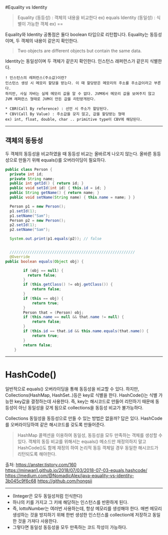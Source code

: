 #Equality vs Identity
> Equality (동등성) : 객체의 내용을 비교한다 ex) equals
> Identity (동일성) : 식별이 가능한 객체    ex) ==

Equality와 Identity 공통점은 둘다 boolean 타입으로 리턴합니다.
Equality는 동등성이며, 두 객체의 내용이 같은지 확인한다.
> Two objects are different objects but contain the same data.    

Identity는 동일성이며 두 객체가 같은지 확인한다. 인스턴스 래퍼런스가 같은지 식별한다.

```
! 인스턴스의 레퍼런스(주소값)이란?
인스턴스 생성 시 메모리 할당을 받는다. 이 때 할당받은 메모리의 주소를 주소값이라고 부른다.
하지만, 사실 자바는 실제 메모리 값을 알 수 없다. JVM에서 메모리 값을 보여주지 않고 JVM 레퍼런스 형태로 JVM이 만든 값을 리턴받게된다.

* CBR(Call By reference) : 선언 시 주소가 할당된다.
* CBV(Call By Value) : 주소값을 갖지 않고, 값을 할당받는 형태
ex) int, float, double, char .. primitive type이 CBV에 해당된다.
```

---

## 객체의 동등성
두 객체의 동등성을 비교하였을 때 동등성 비교는 올바르게 나오지 않는다.
올바른 동등성으로 만들기 위해 equals()를 오버라이딩이 필요하다.
```java
public class Person {
  private int id;
  private String name;
  public int getId() { return id; }
  public void setId(int id) { this.id = id; }
  public String getName() { return name; }
  public void setName(String name) { this.name = name; } }

  Person p1 = new Person();
  p1.setId(1);
  p1.setName("Sam");
  Person p2 = new Person();
  p2.setId(1);
  p2.setName("Sam");

  System.out.print(p1.equals(p2)); // false


  ////////////////////////////////////////////////////////
  @Override
public boolean equals(Object obj) {

        if (obj == null) {
          return false;
        }
        if (this.getClass() != obj.getClass()) {
            return false;
        }
        if (this == obj) {
            return true;
        }
        Person that = (Person) obj;
        if (this.name == null && that.name != null) {
            return false;
        }
        if (this.id == that.id && this.name.equals(that.name)) {
            return true;
        }
        return false;
    }
```
---
# HashCode()
일반적으로 equals() 오버라이딩을 통해 동등성을 비교할 수 있다.
하지만, Collections(HashMap, HashSet..)등은 key로 식별을 한다.
HashCode()는 식별 가능한 key값을 결정하는데 사용한다. 즉, key는 해시코드로 만들어 리턴하기 때문에 동등성이 아닌 동일성을 갖게 됨으로 collections을 동등성 비교가 불가능하다.

Collections 동일성을 동등성으로 만들 수 있는 방법은 없을까? 답은 있다.
HashCode를 오버라이딩하여 같은 해시코드를 갖도록 만들어준다.  

>  HashMap 콜렉션을 이용하여 동일성, 동등성을 모두 만족하는 객체를 생성할 수 있다.
> 객체의 동등 비교를 위해서는 equals() 메소드만 재정의하지 말고 HashCode()도 함께 재정의 하여 논리적 동등 객체일 경우 동일한 해시코드가 리턴되도록 해야한다.


출처:
https://anster.tistory.com/160
https://minwan1.github.io/2018/07/03/2018-07-03-equals,hashcode/
https://medium.com/@NomadicAlex/java-equality-vs-identity-3b045c9f6c68
https://github.com/hongsii




---
* (Integer은 모두 동일성처럼 인식한다)
* 하나의 키를 가지고 그 키에 해당하는 인스턴스를 반환하게 된다.
* 즉, lottoNumber는 여러번 사용하는데, 항상 메모리를 생성해야 한다. 매번 메모리 생성하는 것을 방지하기 위해 한번 생성한 인스턴스를 collection에 저장하고 동일한 것을 가져다 사용한다.
* 그렇다면 동일성 동등성을 모두 만족하는 코드 작성이 가능하다.
